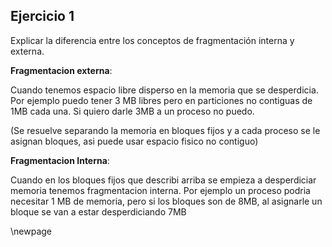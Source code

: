 ## Ejercicio 1
Explicar la diferencia entre los conceptos de fragmentación interna y externa.

__Fragmentacion externa__:

Cuando tenemos espacio libre disperso en la memoria que se desperdicia. Por ejemplo puedo tener 3 MB libres pero en particiones no contiguas de 1MB cada una. 
Si quiero darle 3MB a un proceso no puedo.

(Se resuelve separando la memoria en bloques fijos y a cada proceso se le asignan bloques, asi puede
usar espacio fisico no contiguo)

__Fragmentacion Interna__: 

Cuando en los bloques fijos que describi arriba se empieza a desperdiciar memoria tenemos
fragmentacion interna. Por ejemplo un proceso podria necesitar 1 MB de memoria, pero si 
los bloques son de 8MB, al asignarle un bloque se van a estar desperdiciando 7MB

\newpage